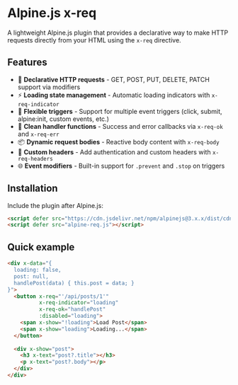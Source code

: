 # Alpine.js x-req

A lightweight Alpine.js plugin that provides a declarative way to make HTTP requests directly from your HTML using the `x-req` directive.

## Features

- 🚀 **Declarative HTTP requests** - GET, POST, PUT, DELETE, PATCH support via modifiers
- ⚡ **Loading state management** - Automatic loading indicators with `x-req-indicator`
- 🎯 **Flexible triggers** - Support for multiple event triggers (click, submit, alpine:init, custom events, etc.)
- 🎨 **Clean handler functions** - Success and error callbacks via `x-req-ok` and `x-req-err`
- 📦 **Dynamic request bodies** - Reactive body content with `x-req-body`
- 🔧 **Custom headers** - Add authentication and custom headers with `x-req-headers`
- 🌐 **Event modifiers** - Built-in support for `.prevent` and `.stop` on triggers

## Installation

Include the plugin after Alpine.js:

```html
<script defer src="https://cdn.jsdelivr.net/npm/alpinejs@3.x.x/dist/cdn.min.js"></script>
<script defer src="alpine-req.js"></script>
```

## Quick example
```html
<div x-data="{ 
  loading: false, 
  post: null,
  handlePost(data) { this.post = data; }
}">
  <button x-req="'/api/posts/1'" 
          x-req-indicator="loading"
          x-req-ok="handlePost"
          :disabled="loading">
    <span x-show="!loading">Load Post</span>
    <span x-show="loading">Loading...</span>
  </button>
  
  <div x-show="post">
    <h3 x-text="post?.title"></h3>
    <p x-text="post?.body"></p>
  </div>
</div>
```
